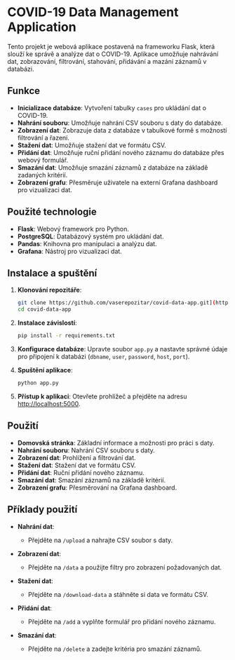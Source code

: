 # COVID-19 Data Management Application

Tento projekt je webová aplikace postavená na frameworku Flask, která slouží ke správě a analýze dat o COVID-19. Aplikace umožňuje nahrávání dat, zobrazování, filtrování, stahování, přidávání a mazání záznamů v databázi.

## Funkce

- **Inicializace databáze**: Vytvoření tabulky `cases` pro ukládání dat o COVID-19.
- **Nahrání souboru**: Umožňuje nahrání CSV souboru s daty do databáze.
- **Zobrazení dat**: Zobrazuje data z databáze v tabulkové formě s možností filtrování a řazení.
- **Stažení dat**: Umožňuje stažení dat ve formátu CSV.
- **Přidání dat**: Umožňuje ruční přidání nového záznamu do databáze přes webový formulář.
- **Smazání dat**: Umožňuje smazání záznamů z databáze na základě zadaných kritérií.
- **Zobrazení grafu**: Přesměruje uživatele na externí Grafana dashboard pro vizualizaci dat.

## Použité technologie

- **Flask**: Webový framework pro Python.
- **PostgreSQL**: Databázový systém pro ukládání dat.
- **Pandas**: Knihovna pro manipulaci a analýzu dat.
- **Grafana**: Nástroj pro vizualizaci dat.

## Instalace a spuštění

1. **Klonování repozitáře**:
   ```bash
   git clone https://github.com/vaserepozitar/covid-data-app.git](https://github.com/KoliaUS/Covid_Flask.git
   cd covid-data-app
   ```

2. **Instalace závislostí**:
   ```bash
   pip install -r requirements.txt
   ```

3. **Konfigurace databáze**:
   Upravte soubor `app.py` a nastavte správné údaje pro připojení k databázi (`dbname`, `user`, `password`, `host`, `port`).

4. **Spuštění aplikace**:
   ```bash
   python app.py
   ```

5. **Přístup k aplikaci**:
   Otevřete prohlížeč a přejděte na adresu [http://localhost:5000](http://localhost:5000).

## Použití

- **Domovská stránka**: Základní informace a možnosti pro práci s daty.
- **Nahrání souboru**: Nahrání CSV souboru s daty.
- **Zobrazení dat**: Prohlížení a filtrování dat.
- **Stažení dat**: Stažení dat ve formátu CSV.
- **Přidání dat**: Ruční přidání nového záznamu.
- **Smazání dat**: Smazání záznamů na základě kritérií.
- **Zobrazení grafu**: Přesměrování na Grafana dashboard.

## Příklady použití

- **Nahrání dat**:
  - Přejděte na `/upload` a nahrajte CSV soubor s daty.

- **Zobrazení dat**:
  - Přejděte na `/data` a použijte filtry pro zobrazení požadovaných dat.

- **Stažení dat**:
  - Přejděte na `/download-data` a stáhněte si data ve formátu CSV.

- **Přidání dat**:
  - Přejděte na `/add` a vyplňte formulář pro přidání nového záznamu.

- **Smazání dat**:
  - Přejděte na `/delete` a zadejte kritéria pro smazání záznamů.
